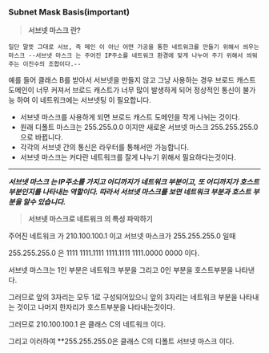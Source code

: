 ### Subnet Mask Basis(important)
>**서브넷 마스크 란?**
 ``` 
 일단 말뜻 그대로 서브, 즉 메인 이 아닌 어떤 가공을 통한 네트워크를 만들기 위해서 씌우는 마스크 --서브넷 마스크 는 주어진 IP주소를 네트워크 환경에 맞게 나누어 주기 위해서 씌워주는 이진수의 조합이다.--
 ```
 예를 들어 클래스 B를 받아서 서브넷을 만들지 않고 그냥 사용하는 경우 브로드 캐스트 도메인이 너무 커져서 브로드 캐스트가 너무 많이 발생하게 되어 정상적인 통신이 불가능 하여 이 네트워크에는 서브넷팅 이 필요합니다.

 * 서브넷 마스크를 사용하게 되면 브로드 캐스트 도메인을 작게 나뉘는 것이다.
 * 원래 디폴트 마스크는 255.255.0.0 이지만 새로운 서브넷 마스크 255.255.255.0 으로 바뀝니다.
 * 각각의 서브넷 간의 통신은 라우터를 통해서만 가능합니다. 
 * 서브넷 마스크는 커다란 네트워크를 잘게 나누기 위해서 필요하다는것이다.

 <hr/>

***서브넷 마스크 는 IP주소를 가지고 어디까지가 네트워크 부분이고, 또 어디까지가 호스트 부분인지를 나타내는 역할이다. 따라서 서브넷 마스크를 보면 네트워크 부분과 호스트 부분을 알수 있습니다.***

>**서브넷 마스크로 네트워크 의 특성 파악하기**

주어진 네트워크 가 210.100.100.1 이고 서브넷 마스크가 255.255.255.0 일때 

255.255.255.0 은 1111 1111.1111 1111.1111 1111.0000 0000 이다.
 
서브넷 마스크는 1인 부분은 네트워크 부분을 그리고 0인 부분을 호스트부분을 나타낸다.

그러므로 앞의 3자리는 모두 1로 구성되어있으니 앞의 3자리는 네트워크 부분을 나타내는 것이고 나머지 한자리가 호스트부분을 나타내는것이다.

그러므로 210.100.100.1 은 클래스 C의 네트워크 이다.

그리고 이러하여 **255.255.255.0은 클래스 C의 디폴트 서브넷 마스크 이다.

